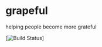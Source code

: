 # grapeful
helping people become more grateful

[![Build Status](https://github.com/raymonstah/grapeful/workflows/build/badge.svg)]
